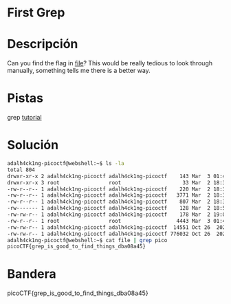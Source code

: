 # First Grep

# Descripción
Can you find the flag in [file](https://jupiter.challenges.picoctf.org/static/495d43ee4a2b9f345a4307d053b4d88d/file)? This would be really tedious to look through manually, something tells me there is a better way.
# Pistas
grep [tutorial](https://ryanstutorials.net/linuxtutorial/grep.php)
# Solución

```bash
adalh4ck1ng-picoctf@webshell:~$ ls -la
total 804
drwxr-xr-x 2 adalh4ck1ng-picoctf adalh4ck1ng-picoctf    143 Mar  3 01:42 .
drwxr-xr-x 3 root                root                    33 Mar  2 18:36 ..
-rw-r--r-- 1 adalh4ck1ng-picoctf adalh4ck1ng-picoctf    220 Mar  2 18:36 .bash_logout
-rw-r--r-- 1 adalh4ck1ng-picoctf adalh4ck1ng-picoctf   3771 Mar  2 18:36 .bashrc
-rw-r--r-- 1 adalh4ck1ng-picoctf adalh4ck1ng-picoctf    807 Mar  2 18:36 .profile
-rw------- 1 adalh4ck1ng-picoctf adalh4ck1ng-picoctf    128 Mar  2 18:54 .python_history
-rw-rw-r-- 1 adalh4ck1ng-picoctf adalh4ck1ng-picoctf    178 Mar  2 19:04 .wget-hsts
-rw-r--r-- 1 root                root                  4443 Mar  3 01:42 README.txt
-rw-rw-r-- 1 adalh4ck1ng-picoctf adalh4ck1ng-picoctf  14551 Oct 26  2020 file
-rw-rw-r-- 1 adalh4ck1ng-picoctf adalh4ck1ng-picoctf 776032 Oct 26  2020 strings
adalh4ck1ng-picoctf@webshell:~$ cat file | grep pico
picoCTF{grep_is_good_to_find_things_dba08a45}
```

# Bandera
picoCTF{grep_is_good_to_find_things_dba08a45}
